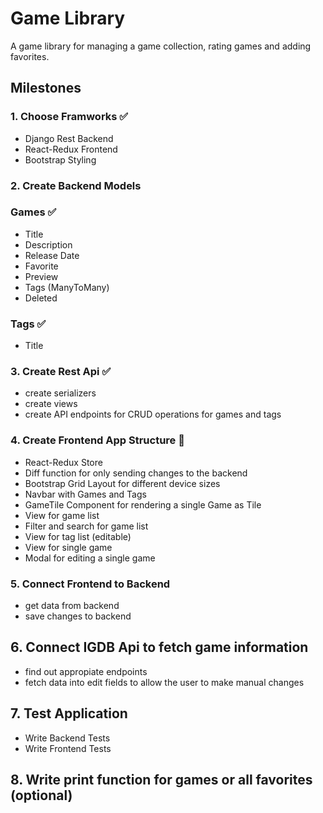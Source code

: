 # Game Library

A game library for managing a game collection, rating games and adding favorites.

## Milestones

### 1. Choose Framworks ✅

- Django Rest Backend
- React-Redux Frontend
- Bootstrap Styling

### 2. Create Backend Models

### Games ✅

- Title
- Description
- Release Date
- Favorite
- Preview
- Tags (ManyToMany)
- Deleted

### Tags ✅

- Title

### 3. Create Rest Api ✅

- create serializers
- create views
- create API endpoints for CRUD operations for games and tags

### 4. Create Frontend App Structure 🚧

- React-Redux Store
- Diff function for only sending changes to the backend
- Bootstrap Grid Layout for different device sizes
- Navbar with Games and Tags
- GameTile Component for rendering a single Game as Tile
- View for game list
- Filter and search for game list
- View for tag list (editable)
- View for single game
- Modal for editing a single game

### 5. Connect Frontend to Backend

- get data from backend
- save changes to backend

## 6. Connect IGDB Api to fetch game information

- find out appropiate endpoints
- fetch data into edit fields to allow the user to make manual changes

## 7. Test Application

- Write Backend Tests
- Write Frontend Tests

## 8. Write print function for games or all favorites  (optional)
